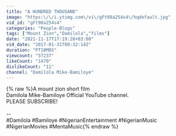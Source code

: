 ```yaml
---
title: "A HUNDRED THOUSAND"
image: "https:\/\/i.ytimg.com\/vi\/gFt98a254s4\/hqdefault.jpg"
vid_id: "gFt98a254s4"
categories: "People-Blogs"
tags: ["Mount Zion","Damilola","films"]
date: "2021-11-17T17:19:28+03:00"
vid_date: "2017-01-31T00:32:14Z"
duration: "PT10M8S"
viewcount: "57237"
likeCount: "1470"
dislikeCount: "11"
channel: "Damilola Mike-Bamiloye"
---
```

{% raw %}A mount zion short film<br />Damilola Mike-Bamiloye Official YouTube channel.<br />PLEASE SUBSCRIBE!<br /><br />--<br />#Damilola #Bamiloye #NigerianEntertainment #NigerianMusic #NigerianMovies #MentaMusic{% endraw %}
